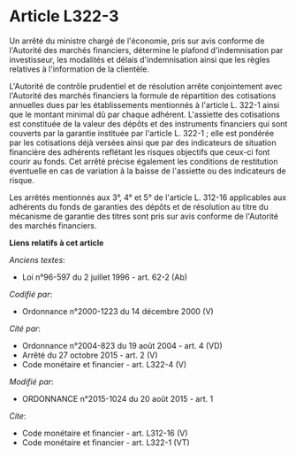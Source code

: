 # Article L322-3

Un arrêté du ministre chargé de l'économie, pris sur avis conforme de l'Autorité des marchés financiers, détermine le plafond
d'indemnisation par investisseur, les modalités et délais d'indemnisation ainsi que les règles relatives à l'information de
la clientèle. 

L'Autorité de contrôle prudentiel et de résolution arrête conjointement avec l'Autorité des marchés financiers la formule de
répartition des cotisations annuelles dues par les établissements mentionnés à l'article L. 322-1 ainsi que le montant
minimal dû par chaque adhérent. L'assiette des cotisations est constituée de la valeur des dépôts et des instruments
financiers qui sont couverts par la garantie instituée par l'article L. 322-1 ; elle est pondérée par les cotisations déjà
versées ainsi que par des indicateurs de situation financière des adhérents reflétant les risques objectifs que ceux-ci font
courir au fonds. Cet arrêté précise également les conditions de restitution éventuelle en cas de variation à la baisse de
l'assiette ou des indicateurs de risque. 

Les arrêtés mentionnés aux 3°, 4° et 5° de l'article L. 312-16 applicables aux adhérents du fonds de garanties des dépôts et
de résolution au titre du mécanisme de garantie des titres sont pris sur avis conforme de l'Autorité des marchés financiers.

**Liens relatifs à cet article**

_Anciens textes_:

  - Loi n°96-597 du 2 juillet 1996 - art. 62-2 (Ab)

_Codifié par_:

  - Ordonnance n°2000-1223 du 14 décembre 2000 (V)

_Cité par_:

  - Ordonnance n°2004-823 du 19 août 2004 - art. 4 (VD)
  - Arrêté du 27 octobre 2015 - art. 2 (V)
  - Code monétaire et financier - art. L322-4 (V)

_Modifié par_:

  - ORDONNANCE n°2015-1024 du 20 août 2015 - art. 1

_Cite_:

  - Code monétaire et financier - art. L312-16 (V)
  - Code monétaire et financier - art. L322-1 (VT)
